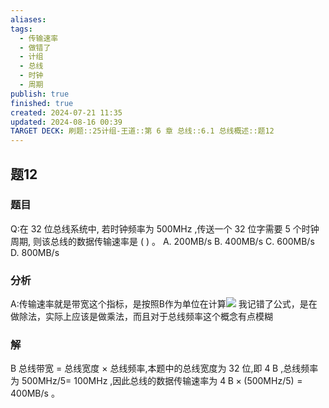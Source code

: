 ```yaml
---
aliases: 
tags:
  - 传输速率
  - 做错了
  - 计组
  - 总线
  - 时钟
  - 周期
publish: true
finished: true
created: 2024-07-21 11:35
updated: 2024-08-16 00:39
TARGET DECK: 刷题::25计组-王道::第 6 章 总线::6.1 总线概述::题12
---
```


## 题12
### 题目
Q:在 32 位总线系统中, 若时钟频率为 ${500}\mathrm{{MHz}}$ ,传送一个 32 位字需要 5 个时钟周期, 则该总线的数据传输速率是 ( ) 。
A. ${200}\mathrm{{MB}}/\mathrm{s}$ B. ${400}\mathrm{{MB}}/\mathrm{s}$ C. ${600}\mathrm{{MB}}/\mathrm{s}$ D. ${800}\mathrm{{MB}}/\mathrm{s}$
### 分析
A:传输速率就是带宽这个指标，是按照B作为单位在计算![](https://img.hwenyi.live/202408160901154.webp)
我记错了公式，是在做除法，实际上应该是做乘法，而且对于总线频率这个概念有点模糊
### 解
B
总线带宽 $=$ 总线宽度 $\times$ 总线频率,本题中的总线宽度为 32 位,即 $4\mathrm{\;B}$ ,总线频率为 ${500}\mathrm{{MHz}}/5 =$ ${100}\mathrm{{MHz}}$ ,因此总线的数据传输速率为 $4\mathrm{\;B} \times  ( {{500}\mathrm{{MHz}}/5})  = {400}\mathrm{{MB}}/\mathrm{s}$ 。
